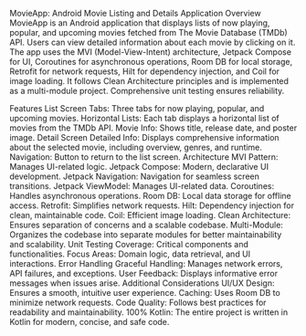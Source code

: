 MovieApp: Android Movie Listing and Details Application
Overview
MovieApp is an Android application that displays lists of now playing, popular, and upcoming movies fetched from The Movie Database (TMDb) API. Users can view detailed information about each movie by clicking on it. The app uses the MVI (Model-View-Intent) architecture, Jetpack Compose for UI, Coroutines for asynchronous operations, Room DB for local storage, Retrofit for network requests, Hilt for dependency injection, and Coil for image loading. It follows Clean Architecture principles and is implemented as a multi-module project. Comprehensive unit testing ensures reliability.

Features
List Screen
Tabs: Three tabs for now playing, popular, and upcoming movies.
Horizontal Lists: Each tab displays a horizontal list of movies from the TMDb API.
Movie Info: Shows title, release date, and poster image.
Detail Screen
Detailed Info: Displays comprehensive information about the selected movie, including overview, genres, and runtime.
Navigation: Button to return to the list screen.
Architecture
MVI Pattern: Manages UI-related logic.
Jetpack Compose: Modern, declarative UI development.
Jetpack Navigation: Navigation for seamless screen transitions.
Jetpack ViewModel: Manages UI-related data.
Coroutines: Handles asynchronous operations.
Room DB: Local data storage for offline access.
Retrofit: Simplifies network requests.
Hilt: Dependency injection for clean, maintainable code.
Coil: Efficient image loading.
Clean Architecture: Ensures separation of concerns and a scalable codebase.
Multi-Module: Organizes the codebase into separate modules for better maintainability and scalability.
Unit Testing
Coverage: Critical components and functionalities.
Focus Areas: Domain logic, data retrieval, and UI interactions.
Error Handling
Graceful Handling: Manages network errors, API failures, and exceptions.
User Feedback: Displays informative error messages when issues arise.
Additional Considerations
UI/UX Design: Ensures a smooth, intuitive user experience.
Caching: Uses Room DB to minimize network requests.
Code Quality: Follows best practices for readability and maintainability.
100% Kotlin: The entire project is written in Kotlin for modern, concise, and safe code.
